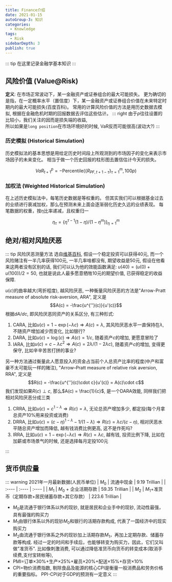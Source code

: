 ```yaml
---
title: Finance介绍
date: 2021-01-15
autoGroup-3: 知识 
categories:
  - Knowledge
tags:
  - Risk
sidebarDepth: 3
publish: true
---
```



::: tip
在这里记录金融学基本知识
:::

<!-- more -->

## 风险价值 (Value@Risk)
__定义__: 在市场正常波动下，某一金融资产或证券组合的最大可能损失。 更为确切的是指，在一定概率水平（置信度）下，某一金融资产或证券组合价值在未来特定时期内的最大可能损失(百度百科)。 常用的计算风险价值的方法是用历史数据去模拟, 根据在金融危机时期的回报数据去评估这些估计。
::: right
由于$p$往往设置的比较小，我们关注的因而是损失端的收益, <br>所以如果是`long position`在市场环境好的时候, VaR反而可能很高(波动大?)
:::


### 历史模拟 (Historical Simulation)
历史模拟法的基本思想是用给定历史时间段上所观测到的市场因子的变化来表示市场因子的未来变化。 相当于做一个历史回报的柱形图去置信估计今天的损失。

$$VaR_{t+1}^p = -\text{Percentile}\Big(\{R_{PF,t+1-\tau}\}_{\tau=1}^m, 100p\Big)$$

### 加权法 (Weighted Historical Simulation)
在上述历史模拟法中，每笔历史数据是等权重的。 但其实我们可以根据基金过去的业绩进行衰减加权，那么在预测未来上面会逐渐弱化历史久远的业绩表现。 每笔数据的权重，按$\eta$比率递减，且权重归一

$$\eta_\tau = \Big\{\eta^{\tau-1}(1-\eta)/(1-\eta^m)\Big\}_{\eta=1}^m$$


## 绝对/相对风险厌恶

::: tip 风险厌恶测量方法
选自[维基百科](https://en.wikipedia.org/wiki/Risk_aversion), 假设一个稳定投资可以获得$40$元, 而一个风险赌注有一半几率获得$100$元, 一半几率啥都没有, 期望收益是$50$元, 假设在他看来这两者没有区别的话, 我们可以认为他的效能函数满足: $u(40) = (u(0) + u(100))/2 = 50$, 也就是说此人最多愿意牺牲$10$元的期望价值, 已获得稳定的收益保障. 

$u(c)$的曲率越大(弯折程度), 越风险厌恶, 一种衡量风险厌恶的方法是"Arrow-Pratt measure of absolute risk-aversion, ARA", 定义是
$$A(c) = -\frac{u^{''}(c)}{u'(c)}$$
根据$dA/dc$, 即风险厌恶同资产的关系区分, 有三种形式:
1. CARA, 比如$u(c) = 1 - \exp(-\lambda c) \Rightarrow A(c) = \lambda$, 其风险厌恶水平一直保持在$\lambda$, 不随资产增加减少而变化, 比如银行?
2. DARA, 比如$u(c) = \log(c) \Rightarrow A(c) = 1/c$, 随着资产$c$的增加, 更愿意冒险了
3. IARA, 比如$u(c) = c - \lambda c^2 \Rightarrow A(c) = 2\lambda/(1-2\lambda c)$, 随着资产$c$的增加, 变得更保守, 比如辛辛苦苦打拼的事业?

另一种方法通过衡量此人愿意投入的资金占当前个人总资产比率的程度(中产和富豪不太可能玩一样的赌注), "Arrow–Pratt measure of relative risk aversion, RRA", 定义是
$$R(c) = -\frac{u^{''}(c)\cdot c}{u'(c)} = A(c)\cdot c$$
我们发现如果$R(c) \perp c$, 那么$A(c) = \frac{1}{c}$, 是一个DARA效能, 同样我们把相对风险厌恶分成三类
1. CRRA, 比如$u(c) = c^{1-\lambda} \Rightarrow R(c) = \lambda$, 无论总资产增加多少, 都定投(每个月拿总资产10%用来投资或消费)
2. DRRA, 比如$u(c) = (c-\eta)^{1-\lambda}-1/(1-\lambda) \Rightarrow R(c) = \lambda c/(c-\eta)$, 相对厌恶水平随总资产增加而降低, 越有钱消费比例更高, 这不是作死吗?
3. IRRA, 比如$u(c) = 1-\exp(-\lambda c) \Rightarrow R(c) = \lambda c$, 越有钱, 投资比例下降, 比如在加薪或市场景气的时候, 还是选择每月定投$100$元

<!-- to do: https://zhuanlan.zhihu.com/p/24311879 分析CYTHON的用法 -->
:::


## 货币供应量

::: warning
2021年一月最新数据(人民币单位)
|  $M_0$ | 流通中现金 | $9.19$ Trillian | 
|  :---- | :----  | :----  | 
| $M_1$  |  $M_0$ + 企业活期存款 | $59.35$ Trillian |
| $M_2$  | $M_1$+准货币（定期存款+居民储蓄存款+其它存款） | $223.6$ Trillian |

- $M_0$是流通于银行体系以外的现钞, 就是居民和企业手中的现钞, 流动性最强，具有最强的购买力
- $M_1$由银行体系以外的现钞$M_0$和银行的活期存款构成, 代表了一国经济中的现实购买力
- $M_2$由流通于银行体系之外的现钞加上活期存款$M_1$，再加上定期存款、储蓄存款等构成. 经过一定的时间和手续后，也能够转变为购买力，因此，它们又叫做"准货币". 比如像刺激消费, 可以通过降低准货币向货币的转变成本(取消手续费,支付宝转帐等), 
- PMI=订单×30%+生产×25%+雇员×20%+配送×15%+存货×10%
- CPI=物价消费指数, 剔除食品及能源的核心CPI是衡量一般消费品和劳务价格的重要指标。 PPI-CPI对于GDP的预测有一定意义
:::